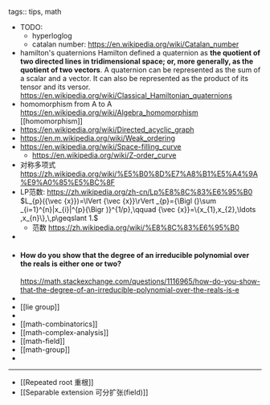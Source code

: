 tags:: tips, math

- TODO:
	- hyperloglog
	- catalan number: https://en.wikipedia.org/wiki/Catalan_number
- hamilton's quaternions
  Hamilton defined a quaternion as **the quotient of two directed lines in tridimensional space; or, more generally, as the quotient of two vectors**. A quaternion can be represented as the sum of a scalar and a vector. It can also be represented as the product of its tensor and its versor.
  https://en.wikipedia.org/wiki/Classical_Hamiltonian_quaternions
- homomorphism from A to A
  https://en.wikipedia.org/wiki/Algebra_homomorphism
  [[homomorphism]]
- https://en.wikipedia.org/wiki/Directed_acyclic_graph
- https://en.m.wikipedia.org/wiki/Weak_ordering
- https://en.wikipedia.org/wiki/Space-filling_curve
	- https://en.wikipedia.org/wiki/Z-order_curve
- 对称多项式 https://zh.wikipedia.org/wiki/%E5%B0%8D%E7%A8%B1%E5%A4%9A%E9%A0%85%E5%BC%8F
- LP范数: https://zh.wikipedia.org/zh-cn/Lp%E8%8C%83%E6%95%B0
  $L_{p}({\vec {x}})=\lVert {\vec {x}}\rVert _{p}={\Bigl (}\sum _{i=1}^{n}|x_{i}|^{p}{\Bigr )}^{1/p},\qquad {\vec {x}}=\{x_{1},x_{2},\ldots ,x_{n}\},\,p\geqslant 1.$
	- 范数
	  https://zh.wikipedia.org/wiki/%E8%8C%83%E6%95%B0
-
- #### How do you show that the degree of an irreducible polynomial over the reals is either one or two?
  https://math.stackexchange.com/questions/1116965/how-do-you-show-that-the-degree-of-an-irreducible-polynomial-over-the-reals-is-e
-
- [[lie group]]
-
- [[math-combinatorics]]
- [[math-complex-analysis]]
- [[math-field]]
- [[math-group]]
-
- ---
- [[Repeated root 重根]]
- [[Separable extension 可分扩张(field)]]